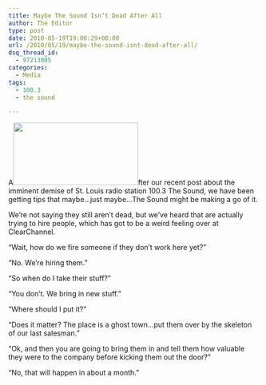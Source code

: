 ```yaml
---
title: Maybe The Sound Isn’t Dead After All
author: The Editor
type: post
date: 2010-05-19T19:00:29+00:00
url: /2010/05/19/maybe-the-sound-isnt-dead-after-all/
dsq_thread_id:
  - 97213005
categories:
  - Media
tags:
  - 100.3
  - the sound

---
```

A<a rel="attachment wp-att-4610" href="http://punchingkitty.com/2010/05/19/maybe-the-sound-isnt-dead-after-all/thesoundstl/"><img class="alignright size-full wp-image-4610" title="thesoundstl" src="http://punchingkitty.com/wp-content/uploads/2010/05/thesoundstl.png?filter=full" alt="" width="250" height="125" /></a>fter our recent post about the imminent demise of St. Louis radio station 100.3 The Sound, we have been getting tips that maybe&#8230;just maybe&#8230;The Sound might be making a go of it.

We&#8217;re not saying they still aren&#8217;t dead, but we&#8217;ve heard that are actually trying to hire people, which has got to be a weird feeling over at ClearChannel.

&#8220;Wait, how do we fire someone if they don&#8217;t work here yet?&#8221;

&#8220;No. We&#8217;re hiring them.&#8221;

&#8220;So when do I take their stuff?&#8221;

&#8220;You don&#8217;t. We bring in new stuff.&#8221;

&#8220;Where should I put it?&#8221;

&#8220;Does it matter? The place is a ghost town&#8230;put them over by the skeleton of our last salesman.&#8221;

&#8220;Ok, and then you are going to bring them in and tell them how valuable they were to the company before kicking them out the door?&#8221;

&#8220;No, that will happen in about a month.&#8221;